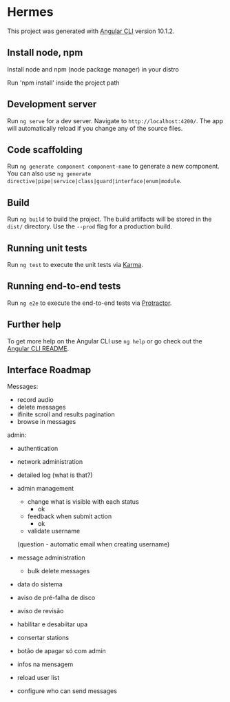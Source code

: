 # Hermes

This project was generated with [Angular CLI](https://github.com/angular/angular-cli) version 10.1.2.

## Install node, npm
Install node and npm (node package manager) in your distro

Run 'npm install' inside the project path


## Development server

Run `ng serve` for a dev server. Navigate to `http://localhost:4200/`. The app will automatically reload if you change any of the source files.

## Code scaffolding

Run `ng generate component component-name` to generate a new component. You can also use `ng generate directive|pipe|service|class|guard|interface|enum|module`.

## Build

Run `ng build` to build the project. The build artifacts will be stored in the `dist/` directory. Use the `--prod` flag for a production build.

## Running unit tests

Run `ng test` to execute the unit tests via [Karma](https://karma-runner.github.io).

## Running end-to-end tests

Run `ng e2e` to execute the end-to-end tests via [Protractor](http://www.protractortest.org/).

## Further help

To get more help on the Angular CLI use `ng help` or go check out the [Angular CLI README](https://github.com/angular/angular-cli/blob/master/README.md).


## Interface Roadmap

Messages:
- record audio
- delete messages
- ifinite scroll and results pagination
- browse in messages

admin:

- authentication

- network administration

- detailed log (what is that?)

- admin management
    - change what is visible with each status
        - ok
    - feedback when submit action
        - ok
    - validate username

    (question - automatic email when creating username)

- message administration 
    - bulk delete messages


- data do sistema
- aviso de pré-falha de disco
- aviso de revisão
- habilitar e desabiitar upa

- consertar stations
- botão de apagar só com admin
- infos na mensagem

- reload user list

- configure who can send messages




